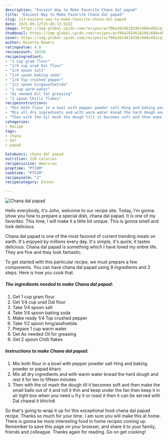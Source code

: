 ```yaml
---
description: "Easiest Way to Make Favorite Chana dal papad"
title: "Easiest Way to Make Favorite Chana dal papad"
slug: 113-easiest-way-to-make-favorite-chana-dal-papad
date: 2021-09-12T15:45:13.915Z
image: https://img-global.cpcdn.com/recipes/acf06a2024618296/680x482cq70/chana-dal-papad-recipe-main-photo.jpg
thumbnail: https://img-global.cpcdn.com/recipes/acf06a2024618296/680x482cq70/chana-dal-papad-recipe-main-photo.jpg
cover: https://img-global.cpcdn.com/recipes/acf06a2024618296/680x482cq70/chana-dal-papad-recipe-main-photo.jpg
author: Rosetta Bowers
ratingvalue: 4.6
reviewcount: 18136
recipeingredient:
- "1 cup gram flour"
- "1/4 cup urad Dal flour"
- "1/4 spoon salt"
- "1/4 spoon baking soda"
- "1/4 Tsp crushed pepper"
- "1/2 spoon hingasafoetida"
- "1 cup warm water"
- "As needed Oil for greasing"
- "2 spoon Chilli flakes"
recipeinstructions:
- "Mix both flour in a bowl with pepper powder salt Hing and baking powder or papad kharo"
- "Mix all dry ingredients and with warm water knead the hard dough and rest it for ten to fifteen minutes"
- "Then with the oil mash the dough till it becomes soft and then make the small balls out of it and roll it thin and keep under the fan then keep it in air tight box when you need u fry it or roast it then it can be served with Dal chawal it khichdi"
categories:
- Recipe
tags:
- chana
- dal
- papad

katakunci: chana dal papad 
nutrition: 228 calories
recipecuisine: American
preptime: "PT24M"
cooktime: "PT53M"
recipeyield: "2"
recipecategory: Dinner

---
```



![Chana dal papad](https://img-global.cpcdn.com/recipes/acf06a2024618296/680x482cq70/chana-dal-papad-recipe-main-photo.jpg)

Hello everybody, it's John, welcome to our recipe site. Today, I'm gonna show you how to prepare a special dish, chana dal papad. It is one of my favorites. This time, I will make it a little bit unique. This is gonna smell and look delicious.



Chana dal papad is one of the most favored of current trending meals on earth. It's enjoyed by millions every day. It's simple, it's quick, it tastes delicious. Chana dal papad is something which I have loved my entire life. They are fine and they look fantastic.


To get started with this particular recipe, we must prepare a few components. You can have chana dal papad using 9 ingredients and 3 steps. Here is how you cook that.

<!--inarticleads1-->

##### The ingredients needed to make Chana dal papad:

1. Get 1 cup gram flour
1. Get 1/4 cup urad Dal flour
1. Take 1/4 spoon salt
1. Take 1/4 spoon baking soda
1. Make ready 1/4 Tsp crushed pepper
1. Take 1/2 spoon hing/asafoetida
1. Prepare 1 cup warm water
1. Get As needed Oil for greasing
1. Get 2 spoon Chilli flakes




<!--inarticleads2-->

##### Instructions to make Chana dal papad:

1. Mix both flour in a bowl with pepper powder salt Hing and baking powder or papad kharo
1. Mix all dry ingredients and with warm water knead the hard dough and rest it for ten to fifteen minutes
1. Then with the oil mash the dough till it becomes soft and then make the small balls out of it and roll it thin and keep under the fan then keep it in air tight box when you need u fry it or roast it then it can be served with Dal chawal it khichdi




So that's going to wrap it up for this exceptional food chana dal papad recipe. Thanks so much for your time. I am sure you will make this at home. There is gonna be more interesting food in home recipes coming up. Remember to save this page on your browser, and share it to your family, friends and colleague. Thanks again for reading. Go on get cooking!
